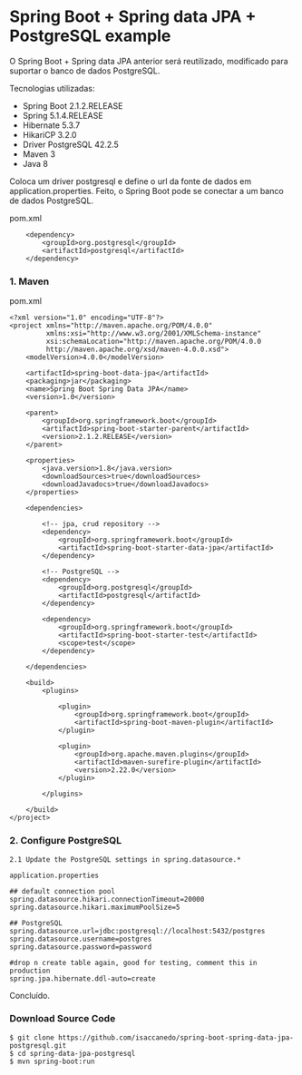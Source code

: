 # Spring Boot + Spring data JPA + PostgreSQL example

O Spring Boot + Spring data JPA anterior será reutilizado, modificado para suportar o banco de dados PostgreSQL.

Tecnologias utilizadas:

- Spring Boot 2.1.2.RELEASE
- Spring 5.1.4.RELEASE
- Hibernate 5.3.7
- HikariCP 3.2.0
- Driver PostgreSQL 42.2.5
- Maven 3
- Java 8

Coloca um driver postgresql e define o url da fonte de dados em application.properties. Feito, o Spring Boot pode se conectar a um banco de dados PostgreSQL.

pom.xml
```
    <dependency>
        <groupId>org.postgresql</groupId>
        <artifactId>postgresql</artifactId>
    </dependency>
```

### 1. Maven

pom.xml
```
<?xml version="1.0" encoding="UTF-8"?>
<project xmlns="http://maven.apache.org/POM/4.0.0"
         xmlns:xsi="http://www.w3.org/2001/XMLSchema-instance"
         xsi:schemaLocation="http://maven.apache.org/POM/4.0.0 
         http://maven.apache.org/xsd/maven-4.0.0.xsd">
    <modelVersion>4.0.0</modelVersion>

    <artifactId>spring-boot-data-jpa</artifactId>
    <packaging>jar</packaging>
    <name>Spring Boot Spring Data JPA</name>
    <version>1.0</version>

    <parent>
        <groupId>org.springframework.boot</groupId>
        <artifactId>spring-boot-starter-parent</artifactId>
        <version>2.1.2.RELEASE</version>
    </parent>

    <properties>
        <java.version>1.8</java.version>
        <downloadSources>true</downloadSources>
        <downloadJavadocs>true</downloadJavadocs>
    </properties>

    <dependencies>

        <!-- jpa, crud repository -->
        <dependency>
            <groupId>org.springframework.boot</groupId>
            <artifactId>spring-boot-starter-data-jpa</artifactId>
        </dependency>

        <!-- PostgreSQL -->
        <dependency>
            <groupId>org.postgresql</groupId>
            <artifactId>postgresql</artifactId>
        </dependency>

        <dependency>
            <groupId>org.springframework.boot</groupId>
            <artifactId>spring-boot-starter-test</artifactId>
            <scope>test</scope>
        </dependency>

    </dependencies>

    <build>
        <plugins>

            <plugin>
                <groupId>org.springframework.boot</groupId>
                <artifactId>spring-boot-maven-plugin</artifactId>
            </plugin>

            <plugin>
                <groupId>org.apache.maven.plugins</groupId>
                <artifactId>maven-surefire-plugin</artifactId>
                <version>2.22.0</version>
            </plugin>

        </plugins>

    </build>
</project>
```


### 2. Configure PostgreSQL
```
2.1 Update the PostgreSQL settings in spring.datasource.*

application.properties

## default connection pool
spring.datasource.hikari.connectionTimeout=20000
spring.datasource.hikari.maximumPoolSize=5

## PostgreSQL
spring.datasource.url=jdbc:postgresql://localhost:5432/postgres
spring.datasource.username=postgres
spring.datasource.password=password

#drop n create table again, good for testing, comment this in production
spring.jpa.hibernate.ddl-auto=create
```
Concluído.

### Download Source Code
```
$ git clone https://github.com/isaccanedo/spring-boot-spring-data-jpa-postgresql.git
$ cd spring-data-jpa-postgresql
$ mvn spring-boot:run
```




